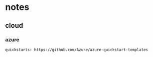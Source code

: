 # notes

## cloud
  
### azure
    quickstarts: https://github.com/Azure/azure-quickstart-templates
